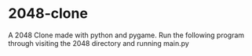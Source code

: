 # 2048-clone

A 2048 Clone made with python and pygame.
Run the following program through visiting the 2048 directory and running main.py
